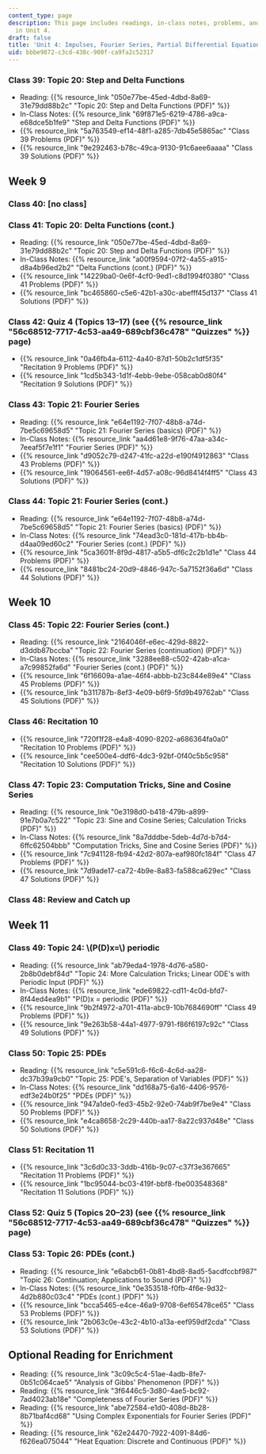 ```yaml
---
content_type: page
description: This page includes readings, in-class notes, problems, and solutions
  in Unit 4.
draft: false
title: 'Unit 4: Impulses, Fourier Series, Partial Differential Equations'
uid: bbbe9872-c3cd-438c-900f-ca9fa2c52317
---
```

### Class 39: Topic 20: Step and Delta Functions

- Reading: {{% resource_link "050e77be-45ed-4dbd-8a69-31e79dd88b2c" "Topic 20: Step and Delta Functions (PDF)" %}}
- In-Class Notes: {{% resource_link "69f871e5-6219-4786-a9ca-e68dce5b1fe9" "Step and Delta Functions (PDF)" %}}
- {{% resource_link "5a763549-ef14-48f1-a285-7db45e5865ac" "Class 39 Problems (PDF)" %}}
- {{% resource_link "9e292463-b78c-49ca-9130-91c6aee6aaaa" "Class 39 Solutions (PDF)" %}}

## Week 9

### Class 40: \[no class\]

### Class 41: Topic 20: Delta Functions (cont.)

- Reading: {{% resource_link "050e77be-45ed-4dbd-8a69-31e79dd88b2c" "Topic 20: Step and Delta Functions (PDF)" %}}
- In-Class Notes: {{% resource_link "a00f9594-07f2-4a55-a915-d8a4b96ed2b2" "Delta Functions (cont.) (PDF)" %}}
- {{% resource_link "14229ba0-0e6f-4cf0-9ed1-c8d1994f0380" "Class 41 Problems (PDF)" %}}
- {{% resource_link "bc465860-c5e6-42b1-a30c-abefff45d137" "Class 41 Solutions (PDF)" %}}

### Class 42: Quiz 4 (Topics 13–17) (see {{% resource_link "56c68512-7717-4c53-aa49-689cbf36c478" "Quizzes" %}} page)

- {{% resource_link "0a46fb4a-6112-4a40-87d1-50b2c1df5f35" "Recitation 9 Problems (PDF)" %}}
- {{% resource_link "1cd5b343-1d1f-4ebb-9ebe-058cab0d80f4" "Recitation 9 Solutions (PDF)" %}}

### Class 43: Topic 21: Fourier Series

- Reading: {{% resource_link "e64e1192-7f07-48b8-a74d-7be5c69658d5" "Topic 21: Fourier Series (basics) (PDF)" %}}
- In-Class Notes: {{% resource_link "aa4d61e8-9f76-47aa-a34c-7eeaf5f7e1f1" "Fourier Series (PDF)" %}}
- {{% resource_link "d9052c79-d247-41fc-a22d-e190f4912863" "Class 43 Problems (PDF)" %}}
- {{% resource_link "19064561-ee6f-4d57-a08c-96d8414f4ff5" "Class 43 Solutions (PDF)" %}}

### Class 44: Topic 21: Fourier Series (cont.)

- Reading: {{% resource_link "e64e1192-7f07-48b8-a74d-7be5c69658d5" "Topic 21: Fourier Series (basics) (PDF)" %}}
- In-Class Notes: {{% resource_link "74ead3c0-181d-417b-bb4b-d4aa09ed60c2" "Fourier Series (cont.) (PDF)" %}}
- {{% resource_link "5ca3601f-8f9d-4817-a5b5-df6c2c2b1d1e" "Class 44 Problems (PDF)" %}}
- {{% resource_link "8481bc24-20d9-4846-947c-5a7152f36a6d" "Class 44 Solutions (PDF)" %}}

## Week 10

### Class 45: Topic 22: Fourier Series (cont.)

- Reading: {{% resource_link "2164046f-e6ec-429d-8822-d3ddb87bccba" "Topic 22: Fourier Series (continuation) (PDF)" %}}
- In-Class Notes: {{% resource_link "3288ee88-c502-42ab-a1ca-a7c99852fa6d" "Fourier Series (cont.) (PDF)" %}}
- {{% resource_link "6f16609a-a1ae-46f4-abbb-b23c844e89e4" "Class 45 Problems (PDF)" %}}
- {{% resource_link "b311787b-8ef3-4e09-b6f9-5fd9b49762ab" "Class 45 Solutions (PDF)" %}}

### Class 46: Recitation 10

- {{% resource_link "720f1f28-e4a8-4090-8202-a686364fa0a0" "Recitation 10 Problems (PDF)" %}}
- {{% resource_link "cee500e4-ddf6-4dc3-92bf-0f40c5b5c958" "Recitation 10 Solutions (PDF)" %}}

### Class 47: Topic 23: Computation Tricks, Sine and Cosine Series

- Reading: {{% resource_link "0e3198d0-b418-479b-a899-91e7b0a7c522" "Topic 23: Sine and Cosine Series; Calculation Tricks (PDF)" %}}
- In-Class Notes: {{% resource_link "8a7dddbe-5deb-4d7d-b7d4-6ffc62504bbb" "Computation Tricks, Sine and Cosine Series (PDF)" %}}
- {{% resource_link "7c941128-fb94-42d2-807a-eaf980fc184f" "Class 47 Problems (PDF)" %}}
- {{% resource_link "7d9ade17-ca72-4b9e-8a83-fa588ca629ec" "Class 47 Solutions (PDF)" %}}

### Class 48: Review and Catch up 

## Week 11

### Class 49: Topic 24: \\(P(D)x=\\) periodic

- Reading: {{% resource_link "ab79eda4-1978-4d76-a580-2b8b0debf84d" "Topic 24: More Calculation Tricks; Linear ODE's with Periodic Input (PDF)" %}}
- In-Class Notes: {{% resource_link "ede69822-cd11-4c0d-bfd7-8f44ed4ea9b1" "P(D)x = periodic (PDF)" %}}
- {{% resource_link "9b2f4972-a701-411a-abc9-10b7684690ff" "Class 49 Problems (PDF)" %}}
- {{% resource_link "9e263b58-44a1-4977-9791-f86f6197c92c" "Class 49 Solutions (PDF)" %}}

### Class 50: Topic 25: PDEs

- Reading: {{% resource_link "c5e591c6-f6c6-4c6d-aa28-dc37b39a9cb0" "Topic 25: PDE's, Separation of Variables (PDF)" %}}
- In-Class Notes: {{% resource_link "dd168a75-6a16-4406-9576-edf3e24b0f25" "PDEs (PDF)" %}}
- {{% resource_link "947a1de0-fed3-45b2-92e0-74ab9f7be9e4" "Class 50 Problems (PDF)" %}}
- {{% resource_link "e4ca8658-2c29-440b-aa17-8a22c937d48e" "Class 50 Solutions (PDF)" %}}

### Class 51: Recitation 11

- {{% resource_link "3c6d0c33-3ddb-416b-9c07-c37f3e367665" "Recitation 11 Problems (PDF)" %}}
- {{% resource_link "1bc95044-bc03-419f-bbf8-fbe003548368" "Recitation 11 Solutions (PDF)" %}}

### Class 52: Quiz 5 (Topics 20–23) (see {{% resource_link "56c68512-7717-4c53-aa49-689cbf36c478" "Quizzes" %}} page)

### Class 53: Topic 26: PDEs (cont.)

- Reading: {{% resource_link "e6abcb61-0b81-4bd8-8ad5-5acdfccbf987" "Topic 26: Continuation; Applications to Sound (PDF)" %}}
- In-Class Notes: {{% resource_link "0e353518-f0fb-4f6e-9d32-4d2b880c03c4" "PDEs (cont.) (PDF)" %}}
- {{% resource_link "bcca5465-e4ce-46a9-9708-6ef65478ce65" "Class 53 Problems (PDF)" %}}
- {{% resource_link "2b063c0e-43c2-4b10-a13a-eef959df2cda" "Class 53 Solutions (PDF)" %}}

## Optional Reading for Enrichment

- Reading: {{% resource_link "3c09c5c4-51ae-4adb-8fe7-0b51c064cae5" "Analysis of Gibbs' Phenomenon (PDF)" %}} 
- Reading: {{% resource_link "3f6446c5-3d80-4ae5-bc92-7ad4023ab18e" "Completeness of Fourier Series (PDF)" %}} 
- Reading: {{% resource_link "abe72584-e1d0-408d-8b28-8b71baf4cd68" "Using Complex Exponentials for Fourier Series (PDF)" %}} 
- Reading: {{% resource_link "62e24470-7922-4091-84d6-f626ea075044" "Heat Equation: Discrete and Continuous (PDF)" %}}